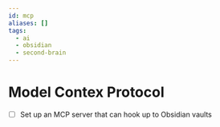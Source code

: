 ```yaml
---
id: mcp
aliases: []
tags:
  - ai
  - obsidian
  - second-brain
---
```


# Model Contex Protocol

- [ ] Set up an MCP server that can hook up to Obsidian vaults
